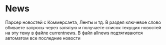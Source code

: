 # News

Парсер новостей с Коммерсанта, Ленты и тд. В раздел ключевое слово вбиваете запросы через запятую и получаете список текущих новостей на эту тему
в файле currentnews. В файл allnews подтягиваются автоматом все последние новости
